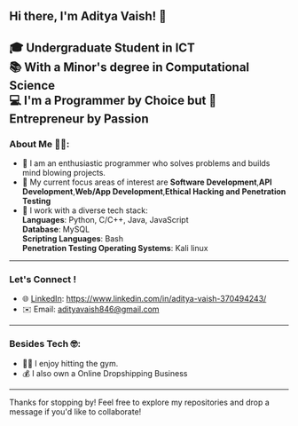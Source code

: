 ## Hi there, I'm Aditya Vaish! 👋

🎓 **Undergraduate Student in ICT**  
📚 **With a Minor's degree in Computational Science**  
💻 **I'm a Programmer by Choice but 💸 Entrepreneur by Passion**
---

### About Me 🥷🏻:

- 🌟 I am an enthusiastic programmer who solves problems and builds mind blowing projects.
- 🚀 My current focus areas of interest are **Software Development**,**API Development**,**Web/App Development**,**Ethical Hacking and Penetration Testing**
- 🧰 I work with a diverse tech stack:  
  **Languages**: Python, C/C++, Java, JavaScript<br> 
  **Database**: MySQL<br>
  **Scripting Languages**: Bash<br>
  **Penetration Testing Operating Systems**: Kali linux<br>
---

### Let's Connect !

- 🌐 [LinkedIn](#): https://www.linkedin.com/in/aditya-vaish-370494243/
- ✉️ Email: adityavaish846@gmail.com  
---

### Besides Tech 🤓:
- 💪🏻 I enjoy hitting the gym.  
- 💰 I also own a Online Dropshipping Business 
---
Thanks for stopping by! Feel free to explore my repositories and drop a message if you'd like to collaborate!

